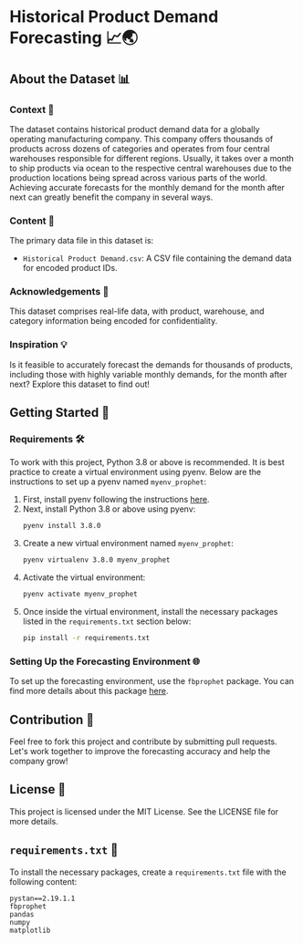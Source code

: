 
# Historical Product Demand Forecasting 📈🌏

## About the Dataset 📊

### Context 🌟

The dataset contains historical product demand data for a globally operating manufacturing company. This company offers thousands of products across dozens of categories and operates from four central warehouses responsible for different regions. Usually, it takes over a month to ship products via ocean to the respective central warehouses due to the production locations being spread across various parts of the world. Achieving accurate forecasts for the monthly demand for the month after next can greatly benefit the company in several ways.

### Content 📁

The primary data file in this dataset is:

- `Historical Product Demand.csv`: A CSV file containing the demand data for encoded product IDs.

### Acknowledgements 🙏

This dataset comprises real-life data, with product, warehouse, and category information being encoded for confidentiality.

### Inspiration 💡

Is it feasible to accurately forecast the demands for thousands of products, including those with highly variable monthly demands, for the month after next? Explore this dataset to find out!

## Getting Started 🚀

### Requirements 🛠️

To work with this project, Python 3.8 or above is recommended. It is best practice to create a virtual environment using pyenv. Below are the instructions to set up a pyenv named `myenv_prophet`:

1. First, install pyenv following the instructions [here](https://github.com/pyenv/pyenv#installation).
2. Next, install Python 3.8 or above using pyenv:
   ```sh
   pyenv install 3.8.0
   ```
3. Create a new virtual environment named `myenv_prophet`:
   ```sh
   pyenv virtualenv 3.8.0 myenv_prophet
   ```
4. Activate the virtual environment:
   ```sh
   pyenv activate myenv_prophet
   ```
5. Once inside the virtual environment, install the necessary packages listed in the `requirements.txt` section below:
   ```sh
   pip install -r requirements.txt
   ```

### Setting Up the Forecasting Environment 🌐

To set up the forecasting environment, use the `fbprophet` package. You can find more details about this package [here](https://facebook.github.io/prophet/).

## Contribution 🤝

Feel free to fork this project and contribute by submitting pull requests. Let's work together to improve the forecasting accuracy and help the company grow!

## License 📜

This project is licensed under the MIT License. See the LICENSE file for more details.

## `requirements.txt` 📝

To install the necessary packages, create a `requirements.txt` file with the following content:

```
pystan==2.19.1.1
fbprophet
pandas
numpy
matplotlib
```
```
